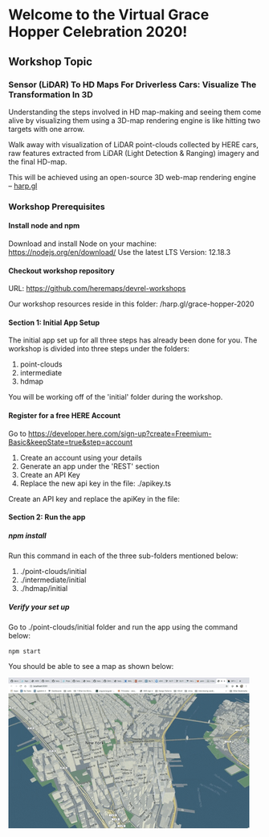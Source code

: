 # Welcome to the Virtual Grace Hopper Celebration 2020!

## Workshop Topic
### Sensor (LiDAR) To HD Maps For Driverless Cars: Visualize The Transformation In 3D

Understanding the steps involved in HD map-making and seeing them come alive by visualizing them using a 3D-map rendering engine is like hitting two targets with one arrow.

Walk away with visualization of LiDAR point-clouds collected by HERE cars, raw features extracted from LiDAR (Light Detection & Ranging) imagery and the final HD-map. 

This will be achieved using an open-source 3D web-map rendering engine – [harp.gl](https://www.harp.gl/)

### Workshop Prerequisites

#### Install node and npm

Download and install Node on your machine: https://nodejs.org/en/download/
Use the latest LTS Version: 12.18.3

#### Checkout workshop repository
URL: https://github.com/heremaps/devrel-workshops

Our workshop resources reside in this folder: 
/harp.gl/grace-hopper-2020

#### Section 1: Initial App Setup
The initial app set up for all three steps has already been done for you. 
The workshop is divided into three steps under the folders: 
1. point-clouds
2. intermediate
3. hdmap

You will be working off of the 'initial' folder during the workshop.

#### Register for a free HERE Account

Go to https://developer.here.com/sign-up?create=Freemium-Basic&keepState=true&step=account

1. Create an account using your details
2. Generate an app under the 'REST' section
3. Create an API Key
4. Replace the new api key in the file: ./apikey.ts



Create an API key and replace the apiKey in the file: 

#### Section 2: Run the app

##### npm install
Run this command in each of the three sub-folders mentioned below:

1. ./point-clouds/initial 
2. ./intermediate/initial
3. ./hdmap/initial

##### Verify your set up
Go to ./point-clouds/initial folder and run the app using the command below:

````
npm start
````

You should be able to see a map as shown below:

![](MapGIF.gif)


